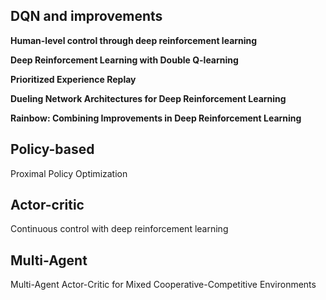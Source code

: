 ## DQN and improvements

**Human-level control through deep reinforcement learning**

**Deep Reinforcement Learning with Double Q-learning**

**Prioritized Experience Replay**

**Dueling Network Architectures for Deep Reinforcement Learning**

**Rainbow: Combining Improvements in Deep Reinforcement Learning**

## Policy-based
Proximal Policy Optimization

## Actor-critic
Continuous control with deep reinforcement learning

## Multi-Agent
Multi-Agent Actor-Critic for Mixed Cooperative-Competitive Environments
